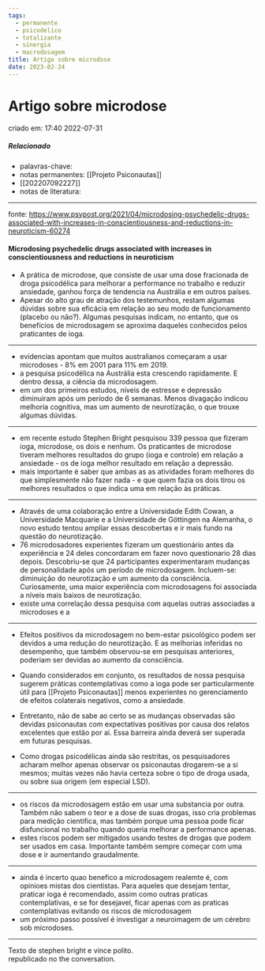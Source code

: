 ```yaml
---
tags:
  - permanente
  - psicodelico
  - totalizante
  - sinergia
  - macrodosagem
title: Artigo sobre microdose
date: 2023-02-24
---
```


# Artigo sobre microdose

criado em: 17:40 2022-07-31

##### Relacionado

- palavras-chave: 
- notas permanentes: [[Projeto Psiconautas]]
- [[202207092227]]
- notas de literatura: 

---

fonte: https://www.psypost.org/2021/04/microdosing-psychedelic-drugs-associated-with-increases-in-conscientiousness-and-reductions-in-neuroticism-60274

#### Microdosing psychedelic drugs associated with increases in conscientiousness and reductions in neuroticism

- A prática de microdose, que consiste de usar uma dose fracionada de droga psicodélica para melhorar a performance no trabalho e reduzir ansiedade, ganhou força de tendencia na Austrália e em outros países.
- Apesar do alto grau de atração dos testemunhos, restam algumas dúvidas sobre sua eficácia em relação ao seu modo de funcionamento (placebo ou não?). Algumas pesquisas indicam, no entanto, que os benefícios de microdosagem se aproxima daqueles conhecidos pelos praticantes de ioga.
---
- evidencias apontam que muitos australianos começaram a usar microdoses - 8% em 2001 para 11% em 2019.
- a pesquisa psicodélica na Austrália esta crescendo rapidamente. E dentro dessa, a ciência da microdosagem.
- em um dos primeiros estudos, níveis de estresse e depressão diminuíram após um período de 6 semanas. Menos divagação indicou melhoria cognitiva, mas um aumento de neurotização, o que trouxe algumas dúvidas.
---
- em recente estudo Stephen Bright pesquisou 339 pessoa que fizeram ioga, microdose, os dois e nenhum. Os praticantes de microdose tiveram melhores resultados do grupo (ioga e controle) em relação a ansiedade - os de ioga melhor resultado em relação a depressão.
- mais importante é saber que ambas as as atividades foram melhores do que simplesmente não fazer nada - e que quem fazia os dois tirou os melhores resultados o que indica uma em relação às práticas.
---
- Através de uma colaboração entre a Universidade Edith Cowan, a Universidade Macquarie e a Universidade de Göttingen na Alemanha, o novo estudo tentou ampliar essas descobertas e ir mais fundo na questão do neurotização.
- 76 microdosadores experientes fizeram um questionário antes da experiência e 24 deles concordaram em fazer novo questionario 28 dias depois. Descobriu-se que 24 participantes experimentaram mudanças de personalidade após um período de microdosagem. Incluem-se: diminuição do neurotização e um aumento da consciência. Curiosamente, uma maior experiência com microdosagens foi associada a níveis mais baixos de neurotização.
- existe uma correlação dessa pesquisa com aquelas outras associadas a microdoses e a
---

- Efeitos positivos da microdosagem no bem-estar psicológico podem ser devidos a uma redução do neurotização. E as melhorias inferidas no desempenho, que também observou-se em pesquisas anteriores, poderiam ser devidas ao aumento da consciência.

- Quando considerados em conjunto, os resultados de nossa pesquisa sugerem práticas contemplativas como a ioga pode ser particularmente útil para [[Projeto Psiconautas]] menos experientes no gerenciamento de efeitos colaterais negativos, como a ansiedade.

- Entretanto, não de sabe ao certo se as mudanças observadas são devidas psiconautas com expectativas positivas por causa dos relatos excelentes que estão por aí. Essa barreira ainda deverá ser superada em futuras pesquisas.
- Como drogas psicodélicas ainda são restritas, os pesquisadores acharam melhor apenas observar os psiconautas drogarem-se a si mesmos; muitas vezes não havia certeza sobre o tipo de droga usada, ou sobre sua origem (em especial LSD).
---
- os riscos da microdosagem estão em usar uma substancia por outra. Também não sabem o teor e a dose de suas drogas, isso cria problemas para medição cientifica, mas também porque uma pessoa pode ficar disfuncional no trabalho quando queria melhorar a performance apenas.
- estes riscos podem ser mitigados usando testes de drogas que podem ser usados em casa. Importante também sempre começar com uma dose e ir aumentando graudalmente.
---

- ainda é incerto quao benefico a microdosagem realemte é, com opinioes mistas dos cientistas. Para aqueles que desejam tentar, praticar ioga é recomendado, assim como outras praticas contemplativas, e se for desejavel, ficar apenas com as praticas contemplativas evitando os riscos de microdosagem
- um próximo passo possível é investigar a neuroimagem de um cérebro sob microdoses. 
- ---

Texto de stephen bright e vince polito.  
republicado no the conversation.
